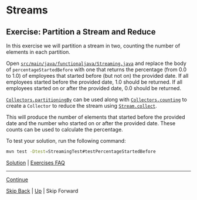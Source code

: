 # Streams

## Exercise: Partition a Stream and Reduce

In this exercise we will partition a stream in two, counting the number of
elements in each partition.

Open
[`src/main/java/functionaljava/Streaming.java`](../../src/main/java/functionaljava/Streaming.java)
and replace the body of `percentageStartedBefore` with one that returns the
percentage (from 0.0 to 1.0) of employees that started before (but not on) the
provided date. If all employees started before the provided date, 1.0 should be
returned. If all employees started on or after the provided date, 0.0 should be
returned.

[`Collectors.partitioningBy`](https://docs.oracle.com/javase/8/docs/api/java/util/stream/Collectors.html#partitioningBy-java.util.function.Predicate-java.util.stream.Collector-)
can be used along with
[`Collectors.counting`](https://docs.oracle.com/javase/8/docs/api/java/util/stream/Collectors.html#counting--)
to create a `Collector` to reduce the stream using
[`Stream.collect`](https://docs.oracle.com/javase/8/docs/api/java/util/stream/Stream.html#collect-java.util.stream.Collector-).

This will produce the number of elements that started before the provided date
and the number who started on or after the provided date. These counts can be
used to calculate the percentage.

To test your solution, run the following command:

``` bash
mvn test -Dtest=StreamingTest#testPercentageStartedBefore
```

[Solution](partitioning_ex1_sltn.md) | [Exercises FAQ](../exercises.md)

---

[Continue](min_max.md)

[Skip Back](../optional/start.md) | [Up](../start.md) | Skip Forward
